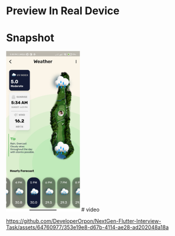 # Preview In Real Device
# Snapshot
<img src='/ScreenShot/Screenshot_2023-08-15-17-30-09-588_com.example.next_gen_interview_task.jpg' width="200px" alt='Video Prohressbar'/>
# video



https://github.com/DeveloperOrpon/NextGen-Flutter-Interview-Task/assets/64760977/353e19e8-d67b-4114-ae28-ad202048a18a



